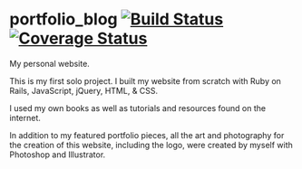 # portfolio_blog    [![Build Status](https://travis-ci.org/nomi811/portfolio_blog.svg?branch=master)](https://travis-ci.org/nomi811/portfolio_blog)   [![Coverage Status](https://coveralls.io/repos/github/nomi811/portfolio_blog/badge.svg?branch=master)](https://coveralls.io/github/nomi811/portfolio_blog?branch=master)

My personal website.

This is my first solo project. I built my website from scratch with Ruby on Rails, JavaScript, jQuery, HTML, & CSS.

I used my own books as well as tutorials and resources found on the internet.

In addition to my featured portfolio pieces, all the art and photography for the creation of this website, including the logo, were created by myself with Photoshop and Illustrator.
